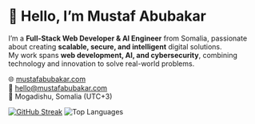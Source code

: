 # 👋 Hello, I’m Mustaf Abubakar

I’m a **Full-Stack Web Developer & AI Engineer** from Somalia, passionate about creating **scalable, secure, and intelligent** digital solutions.  
My work spans **web development, AI, and cybersecurity**, combining technology and innovation to solve real-world problems.

🌐 [mustafabubakar.com](https://mustafabubakar.com)  
📧 [hello@mustafabubakar.com](mailto:hello@mustafabubakar.com)  
📍 Mogadishu, Somalia (UTC+3)




[![GitHub Streak](https://streak-stats.demolab.com?user=mustafaa4a&theme=dark)](https://git.io/streak-stats)
![Top Languages](https://github-readme-stats.vercel.app/api/top-langs/?username=Mustafaa44A&layout=compact&theme=tokyonight&langs_count=10)  
